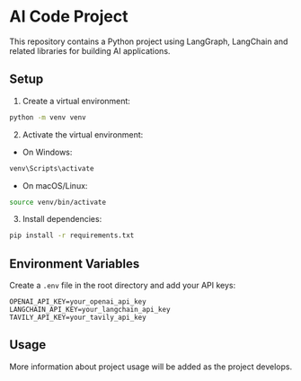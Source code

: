 # AI Code Project

This repository contains a Python project using LangGraph, LangChain and related libraries for building AI applications.

## Setup

1. Create a virtual environment:
```bash
python -m venv venv
```

2. Activate the virtual environment:
- On Windows:
```bash
venv\Scripts\activate
```
- On macOS/Linux:
```bash
source venv/bin/activate
```

3. Install dependencies:
```bash
pip install -r requirements.txt
```

## Environment Variables

Create a `.env` file in the root directory and add your API keys:
```
OPENAI_API_KEY=your_openai_api_key
LANGCHAIN_API_KEY=your_langchain_api_key
TAVILY_API_KEY=your_tavily_api_key
```

## Usage

More information about project usage will be added as the project develops. 